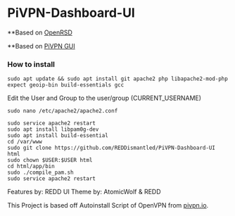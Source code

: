 # PiVPN-Dashboard-UI

**Based on [OpenRSD](https://github.com/mitchellurgero/openrsd)

**Based on [PiVPN GUI](https://github.com/AnnonZerp/pivpn-gui)

### How to install
```sudo apt update && sudo apt install git apache2 php libapache2-mod-php expect geoip-bin build-essentials gcc```
	
Edit the User and Group to the user/group (CURRENT_USERNAME)
```
sudo nano /etc/apache2/apache2.conf 
```

```
sudo service apache2 restart
sudo apt install libpam0g-dev
sudo apt install build-essential
cd /var/www
sudo git clone https://github.com/REDDismantled/PiVPN-Dashboard-UI html
sudo chown $USER:$USER html
cd html/app/bin
sudo ./compile_pam.sh
sudo service apache2 restart
```

Features by: REDD
UI Theme by: AtomicWolf & REDD

This Project is based off Autoinstall Script of OpenVPN from [pivpn.io](http://pivpn.io).
